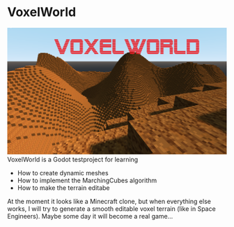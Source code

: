 # VoxelWorld
![Startbildschirm](https://github.com/dagr2/VoxelWorld/blob/master/game.PNG)
VoxelWorld is a Godot testproject for learning
 - How to create dynamic meshes
 - How to implement the MarchingCubes algorithm
 - How to make the terrain editabe

At the moment it looks like a Minecraft clone, but when everything else works, I will try to generate a smooth editable voxel terrain (like in Space Engineers).
Maybe some day it will become a real game...
